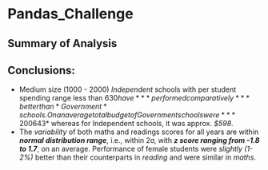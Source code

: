 # Pandas_Challenge
## Summary of Analysis

## Conclusions:
- Medium size (1000 - 2000) *Independent* schools with per student spending range less than $630 have ***performed comparatively *** better than *Government* schools. On an average total budget of Government schools were ***200% higher*** than the Independent schools with an average per student spending of *$643* whereas for Independent schools, it was approx. *$598*.
- The *variability* of both maths and readings scores for all years are within ***normal distribution range***, i.e., within 2σ, with ***z score ranging from -1.8 to 1.7***, on an average. Performance of female students were *slightly (1-2%)* better than their counterparts in *reading* and were similar in *maths*.
